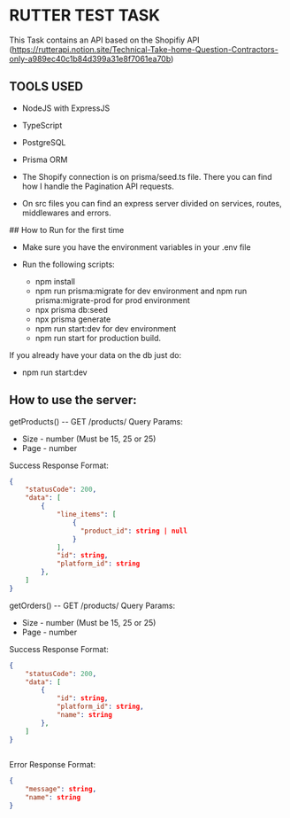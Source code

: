 # RUTTER TEST TASK

This Task contains an API based on the Shopifiy API (https://rutterapi.notion.site/Technical-Take-home-Question-Contractors-only-a989ec40c1b84d399a31e8f7061ea70b)

## TOOLS USED
  - NodeJS with ExpressJS
  - TypeScript
  - PostgreSQL
  - Prisma ORM

  - The Shopify connection is on prisma/seed.ts file. There you can find how I handle the Pagination API requests. 
  - On src files you can find an express server divided on services, routes, middlewares and errors.

## How to Run for the first time
- Make sure you have the environment variables in your .env file

- Run the following scripts:
  - npm install
  - npm run prisma:migrate for dev environment and npm run prisma:migrate-prod for prod environment 
  - npx prisma db:seed
  - npx prisma generate
  - npm run start:dev for dev environment
  - npm run start for production build.

If you already have your data on the db just do:
 - npm run start:dev

## How to use the server:

getProducts() -- GET /products/
Query Params: 
  - Size - number (Must be 15, 25 or 25)
  - Page - number

Success Response Format:
```JSON
{
    "statusCode": 200,
    "data": [
        {
            "line_items": [
                {
                  "product_id": string | null
                }
            ],
            "id": string,
            "platform_id": string
        },
    ]
}
```

getOrders() -- GET /products/
Query Params: 
  - Size - number (Must be 15, 25 or 25)
  - Page - number

Success Response Format:

```JSON
{
    "statusCode": 200,
    "data": [
        {
            "id": string,
            "platform_id": string,
            "name": string
        },
    ]
}  
    
```

Error Response Format:
```JSON
{
    "message": string,
    "name": string
}
```